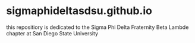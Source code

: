 # sigmaphideltasdsu.github.io
this repositiory is dedicated to the Sigma Phi Delta Fraternity Beta Lambde chapter at San Diego State University
